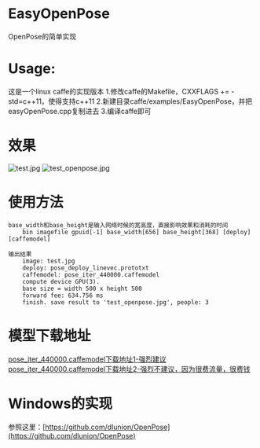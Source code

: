 # EasyOpenPose
OpenPose的简单实现

# Usage:
这是一个linux caffe的实现版本
1.修改caffe的Makefile，CXXFLAGS += -std=c++11，使得支持c++11
2.新建目录caffe/examples/EasyOpenPose，并把easyOpenPose.cpp复制进去
3.编译caffe即可

# 效果
![test.jpg](https://github.com/dlunion/EasyOpenPose/blob/master/test.jpg)
![test_openpose.jpg](https://github.com/dlunion/EasyOpenPose/blob/master/test_openpose.jpg)

# 使用方法
    base_width和base_height是输入网络时候的宽高度，直接影响效果和消耗的时间
        bin imagefile gpuid[-1] base_width[656] base_height[368] [deploy] [caffemodel]

    输出结果
        image: test.jpg
        deploy: pose_deploy_linevec.prototxt
        caffemodel: pose_iter_440000.caffemodel
        compute device GPU(3).
        base size = width 500 x height 500
        forward fee: 634.756 ms
        finish. save result to 'test_openpose.jpg', people: 3

# 模型下载地址
[pose_iter_440000.caffemodel下载地址1-强烈建议](http://posefs1.perception.cs.cmu.edu/OpenPose/models/pose/coco/pose_iter_440000.caffemodel)
[pose_iter_440000.caffemodel下载地址2-强烈不建议，因为很费流量，很费钱](http://www.zifuture.com/fs/12.github/OpenPose/pose_iter_440000.caffemodel)

# Windows的实现
参照这里：[https://github.com/dlunion/OpenPose](https://github.com/dlunion/OpenPose)